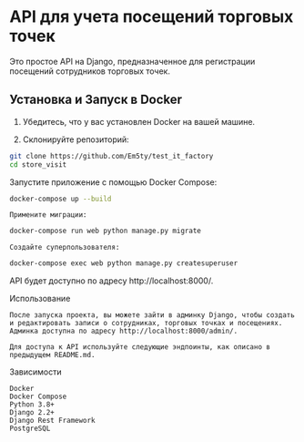 # API для учета посещений торговых точек

Это простое API на Django, предназначенное для регистрации посещений сотрудников торговых точек.

## Установка и Запуск в Docker

1. Убедитесь, что у вас установлен Docker на вашей машине.

2. Склонируйте репозиторий:

```bash
git clone https://github.com/Em5ty/test_it_factory
cd store_visit
```

Запустите приложение с помощью Docker Compose:

```bash
docker-compose up --build
```

    Примените миграции:

```bash
docker-compose run web python manage.py migrate
```

    Создайте суперпользователя:

```bash
docker-compose exec web python manage.py createsuperuser
```

API будет доступно по адресу http://localhost:8000/.

Использование

    После запуска проекта, вы можете зайти в админку Django, чтобы создать и редактировать записи о сотрудниках, торговых точках и посещениях. Админка доступна по адресу http://localhost:8000/admin/.

    Для доступа к API используйте следующие эндпоинты, как описано в предыдущем README.md.

Зависимости

    Docker
    Docker Compose
    Python 3.8+
    Django 2.2+
    Django Rest Framework
    PostgreSQL
